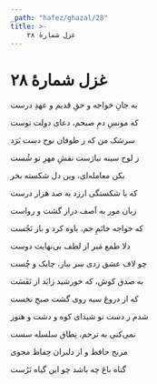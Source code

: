 ```yaml
---
_path: "hafez/ghazal/28"
title: >-
    غزل شمارهٔ ۲۸
---
```

# غزل شمارهٔ ۲۸

<div class="b" id="bn1"><div class="m1"><p>به جانِ خواجه و حقِ قدیم و عهدِ درست</p></div>
<div class="m2"><p>که مونسِ دمِ صبحم، دعای دولت توست</p></div></div>
<div class="b" id="bn2"><div class="m1"><p>سرشک من که ز طوفان نوح دست بَرَد</p></div>
<div class="m2"><p>ز لوح سینه نیارَست نقشِ مهرِ تو شُست</p></div></div>
<div class="b" id="bn3"><div class="m1"><p>بکن معامله‌ای، وین دل شکسته بخر</p></div>
<div class="m2"><p>که با شکستگی ارزد به صد هزار درست</p></div></div>
<div class="b" id="bn4"><div class="m1"><p>زبان مور به آصف دراز گشت و رواست</p></div>
<div class="m2"><p>که خواجه خاتَمِ جم، یاوه کرد و باز نَجُست</p></div></div>
<div class="b" id="bn5"><div class="m1"><p>دلا طمع مَبر از لطف بی‌نهایت دوست</p></div>
<div class="m2"><p>چو لاف عشق زدی سر بباز، چابک و چُست</p></div></div>
<div class="b" id="bn6"><div class="m1"><p>به صدق کوش، که خورشید زایَد از نَفَسَت</p></div>
<div class="m2"><p>که از دروغ سیه روی گشت صبحِ نخست</p></div></div>
<div class="b" id="bn7"><div class="m1"><p>شدم ز دست تو شیدای کوه و دشت و هنوز</p></div>
<div class="m2"><p>نمی‌کنی به ترحم، نِطاق سلسله سست</p></div></div>
<div class="b" id="bn8"><div class="m1"><p>مرنج حافظ و از دلبران حِفاظ مجوی</p></div>
<div class="m2"><p>گناه باغ چه باشد چو این گیاه نَرُست</p></div></div>
